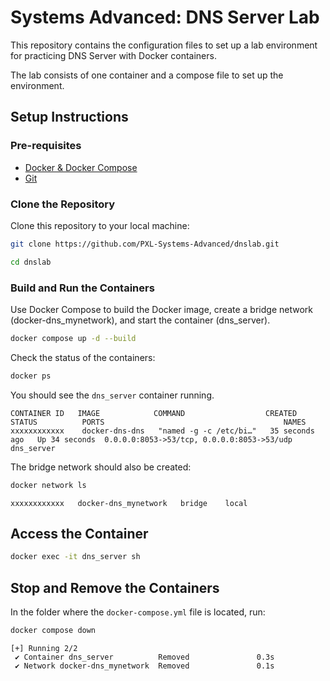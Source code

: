 # Systems Advanced: DNS Server Lab

This repository contains the configuration files to set up a lab environment for practicing DNS Server with Docker containers.

The lab consists of one container and a compose file to set up the environment.

## Setup Instructions

### Pre-requisites

- [Docker & Docker Compose](https://www.docker.com/get-started)
- [Git](https://github.com/git-guides/install-git)

### Clone the Repository

Clone this repository to your local machine:

```sh
git clone https://github.com/PXL-Systems-Advanced/dnslab.git
```  

```sh
cd dnslab
```

### Build and Run the Containers

Use Docker Compose to build the Docker image, create a bridge network (docker-dns_mynetwork), and start the container (dns_server).

```sh
docker compose up -d --build
```

Check the status of the containers:

```sh
docker ps
```

You should see the `dns_server` container running.

```output
CONTAINER ID   IMAGE            COMMAND                  CREATED          STATUS          PORTS                                        NAMES
xxxxxxxxxxxx    docker-dns-dns   "named -g -c /etc/bi…"   35 seconds ago   Up 34 seconds  0.0.0.0:8053->53/tcp, 0.0.0.0:8053->53/udp   dns_server
```

The bridge network should also be created:

```sh
docker network ls
```

```output
xxxxxxxxxxxx   docker-dns_mynetwork   bridge    local
```

## Access the Container

```bash
docker exec -it dns_server sh
```

## Stop and Remove the Containers

In the folder where the `docker-compose.yml` file is located, run:

```sh
docker compose down
```

```output
[+] Running 2/2
 ✔ Container dns_server          Removed               0.3s
 ✔ Network docker-dns_mynetwork  Removed               0.1s
```
